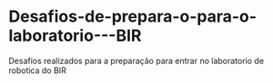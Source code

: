# Desafios-de-prepara-o-para-o-laboratorio---BIR
Desafios realizados para a preparação para entrar no laboratorio de robotica do BIR
